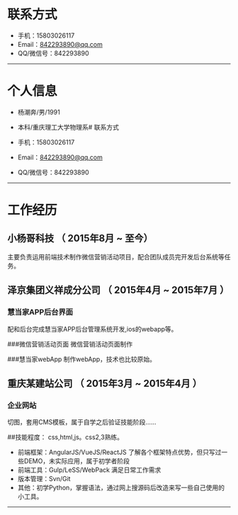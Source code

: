 # 联系方式

- 手机：15803026117
- Email：842293890@qq.com 
- QQ/微信号：842293890

---

# 个人信息

 - 杨潮奔/男/1991
 - 本科/重庆理工大学物理系# 联系方式

- 手机：15803026117
- Email：842293890@qq.com 
- QQ/微信号：842293890

---


# 工作经历


## 小杨哥科技 （ 2015年8月 ~ 至今）

主要负责运用前端技术制作微信营销活动项目，配合团队成员完开发后台系统等任务。


## 泽京集团义祥成分公司 （ 2015年4月 ~ 2015年7月 ）

### 慧当家APP后台界面
配和后台完成慧当家APP后台管理系统开发,ios的webapp等。


###微信营销活动页面
微信营销活动页面制作


###慧当家webApp
制作webApp，技术也比较原始。

## 重庆某建站公司 （ 2015年3月 ~ 2015年4月 ）

### 企业网站
切图，套用CMS模板，属于自学之后验证技能阶段……


##技能程度：
css,html,js。css2,3熟练。
- 前端框架：AngularJS/VueJS/ReactJS 了解各个框架特点优势，但只写过一些DEMO，未实际应用，属于初学者阶段 
- 前端工具：Gulp/LeSS/WebPack 满足日常工作需求
- 版本管理：Svn/Git
- 其他：初学Python，掌握语法，通过网上搜源码后改造来写一些自己使用的小工具。

---